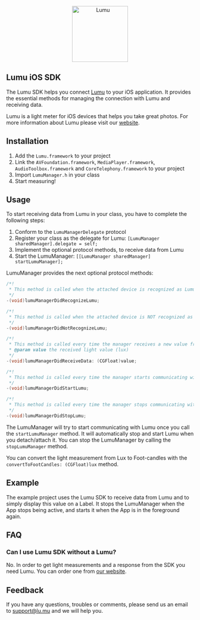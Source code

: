 <p align="center">
  <a href="http://lu.mu/"><img src="http://lu.mu/images/logo.png" alt="Lumu" title="Lumu" width="150px" /></a>
</p>

## Lumu iOS SDK

The Lumu SDK helps you connect [Lumu](http://lu.mu/) to your iOS application. It provides the essential methods for managing the connection with Lumu and receiving data.

Lumu is a light meter for iOS devices that helps you take great photos. For more information about Lumu please visit our [website](http://lu.mu/).

## Installation

1. Add the ``Lumu.framework`` to your project
2. Link the ``AVFoundation.framework``, ``MediaPlayer.framework``, ``AudioToolbox.framework`` and ``CoreTelephony.framework`` to your project
3. Import ``LumuManager.h`` in your class
4. Start measuring!

## Usage

To start receiving data from Lumu in your class, you have to complete the following steps:

1. Conform to the ``LumuManagerDelegate`` protocol
2. Register your class as the delegate for Lumu: ``[LumuManager sharedManager].delegate = self;``
3. Implement the optional protocol methods, to receive data from Lumu
4. Start the LumuManager: ``[[LumuManager sharedManager] startLumuManager];``

LumuManager provides the next optional protocol methods: 
```objectivec
/*!
 * This method is called when the attached device is recognized as Lumu.
 */
-(void)lumuManagerDidRecognizeLumu;

/*!
 * This method is called when the attached device is NOT recognized as Lumu.
 */
-(void)lumuManagerDidNotRecognizeLumu;

/*!
 * This method is called every time the manager receives a new value from Lumu.
 * @param value the received light value (lux)
 */
-(void)lumuManagerDidReceiveData: (CGFloat)value;

/*!
 * This method is called every time the manager starts communicating with Lumu.
 */
-(void)lumuManagerDidStartLumu;

/*!
 * This method is called every time the manager stops communicating with Lumu.
 */
-(void)lumuManagerDidStopLumu;
```

The LumuManager will try to start communicating with Lumu once you call the ``startLumuManager`` method. It will automatically stop and start Lumu when you detach/attach it. You can stop the LumuManager by calling the ``stopLumuManager`` method.

You can convert the light measurement from Lux to Foot-candles with the ``convertToFootCandles: (CGFloat)lux`` method.

## Example

The example project uses the Lumu SDK to receive data from Lumu and to simply display this value on a Label.
It stops the LumuManager when the App stops being active, and starts it when the App is in the foreground again.


## FAQ

### Can I use Lumu SDK without a Lumu?

No. In order to get light measurements and a response from the SDK you need Lumu. You can order one from [our website](http://lu.mu/).

## Feedback

If you have any questions, troubles or comments, please send us an email to support@lu.mu and we will help you.
